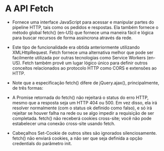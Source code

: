 # A API Fetch

- Fornece uma interface JavaScript para acessar e manipular partes do pipeline HTTP, tais como os pedidos e respostas. 
Ela também fornece o método global fetch() (en-US) que fornece uma maneira fácil e lógica para buscar recursos de forma assíncrona através da rede.

- Este tipo de funcionalidade era obtida anteriormente utilizando XMLHttpRequest. 
Fetch fornece uma alternativa melhor que pode ser facilmente utilizada por outras tecnologias como Service Workers (en-US). 
Fetch também provê um lugar lógico único para definir outros conceitos relacionados ao protocolo HTTP como CORS e extensões ao HTTP.

- Note que a especificação fetch() difere de jQuery.ajax(), principalmente, de três formas:

- A Promise retornada do fetch() não rejeitará o status do erro HTTP, mesmo que a resposta seja um HTTP 404 ou 500.
Em vez disso, ela irá resolver normalmente (com o status ok definido como falso), e só irá rejeitar se houver falha na rede ou se algo impedir a requisição de ser completada.
fetch() não receberá cookies cross-site; você não pode estabelecer uma conexão cross-site usando fetch. 

- Cabeçalhos Set-Cookie de outros sites são ignorados silenciosamente.
fetch() não enviará cookies, a não ser que seja definida a opção credentials do parâmetro init. 